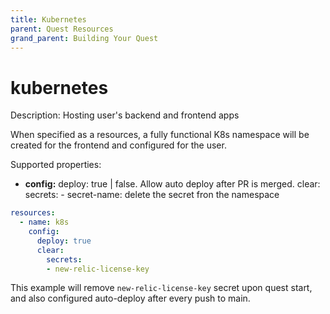 ```yaml
---
title: Kubernetes
parent: Quest Resources
grand_parent: Building Your Quest
---
```


# kubernetes

Description: Hosting user's backend and frontend apps

When specified as a resources, a fully functional K8s namespace will be created for the frontend and configured for the user. 


Supported properties:

- **config:** 
    deploy: true | false. Allow auto deploy after PR is merged.
    clear:
      secrets: 
       - secret-name: delete the secret fron the namespace

```yaml
resources:
  - name: k8s
    config:
      deploy: true
      clear:
        secrets:
        - new-relic-license-key
```

This example will remove `new-relic-license-key` secret upon quest start, and also configured auto-deploy after every push to main.
